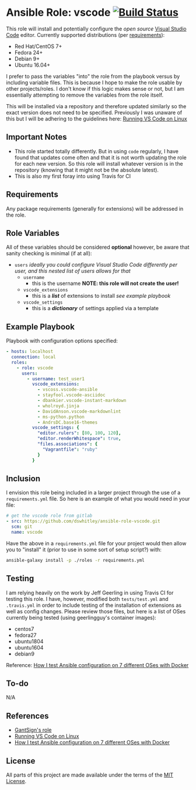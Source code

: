 Ansible Role: vscode [![Build Status](https://travis-ci.com/dswhitley/ansible-role-vscode.svg?branch=master)](https://travis-ci.com/dswhitley/ansible-role-vscode)
=====================================

This role will install and potentially configure the *open source* [Visual
Studio Code](https://code.visualstudio.com/) editor.  Currently supported
distributions (per
[requirements](https://code.visualstudio.com/docs/supporting/requirements)):

* Red Hat/CentOS 7+
* Fedora 24+
* Debian 9+
* Ubuntu 16.04+

I prefer to pass the variables "into" the role from the playbook versus by
including variable files.  This is because I hope to make the role usable by
other projects/roles.  I don't know if this logic makes sense or not, but I am
essentially attempting to remove the variables from the role itself.

This will be installed via a repository and therefore updated similarly so the
exact version does not need to be specified.  Previously I was unaware of this
but I will be adhering to the guidelines here:
[Running VS Code on Linux](https://code.visualstudio.com/docs/setup/linux)

Important Notes
---------------

* This role started totally differently.  But in using `code` regularly, I have
  found that updates come often and that it is not worth updating the role for
  each new version.  So this role will install whatever version is in the
  repository (knowing that it might not be the absolute latest).
* This is also my first foray into using Travis for CI

Requirements
------------

Any package requirements (generally for extensions) will be addressed in the
role.

Role Variables
--------------

All of these variables should be considered **optional** however, be aware that
sanity checking is minimal (if at all):

* `users` *ideally you could configure Visual Studio Code differently per user,
  and this nested list of users allows for that*
  * `username`
    * this is the username **NOTE: this role will not create the user!**
  * `vscode_extensions`
    * this is a ***list*** of extensions to install *see example playbook*
  * `vscode_settings`
    * this is a ***dictionary*** of settings applied via a template

Example Playbook
----------------

Playbook with configuration options specified:

```yaml
- hosts: localhost
  connection: local
  roles:
    - role: vscode
      users:
        - username: test_user1
          vscode_extensions:
            - vscoss.vscode-ansible
            - stayfool.vscode-asciidoc
            - dbankier.vscode-instant-markdown
            - wholroyd.jinja
            - DavidAnson.vscode-markdownlint
            - ms-python.python
            - AndrsDC.base16-themes
          vscode_settings: {
            "editor.rulers": [80, 100, 120],
            "editor.renderWhitespace": true,
            "files.associations": {
              "Vagrantfile": "ruby"
            }
          }
```

Inclusion
---------

I envision this role being included in a larger project through the use of a
`requirements.yml` file.  So here is an example of what you would need in your
file:

```yaml
# get the vscode role from gitlab
- src: https://github.com/dswhitley/ansible-role-vscode.git
  scm: git
  name: vscode
```

Have the above in a `requirements.yml` file for your project would then allow
you to "install" it (prior to use in some sort of setup script?) with:

```bash
ansible-galaxy install -p ./roles -r requirements.yml
```

Testing
-------

I am relying heavily on the work by Jeff Geerling in using Travis CI for testing
this role.  I have, however, modified both `tests/test.yml` and `.travis.yml` in
order to include testing of the installation of extensions as well as config
changes.  Please review those files, but here is a list of OSes currently being
tested (using geerlingguy's container images):

* centos7
* fedora27
* ubuntu1804
* ubuntu1604
* debian9

Reference:  [How I test Ansible configuration on 7 different OSes with Docker](https://www.jeffgeerling.com/blog/2018/how-i-test-ansible-configuration-on-7-different-oses-docker)

To-do
-----

N/A

References
----------

* [GantSign's role](https://github.com/gantsign/ansible-role-visual-studio-code)
* [Running VS Code on Linux](https://code.visualstudio.com/docs/setup/linux)
* [How I test Ansible configuration on 7 different OSes with Docker](https://www.jeffgeerling.com/blog/2018/how-i-test-ansible-configuration-on-7-different-oses-docker)

License
-------

All parts of this project are made available under the terms of the [MIT
License](LICENSE).